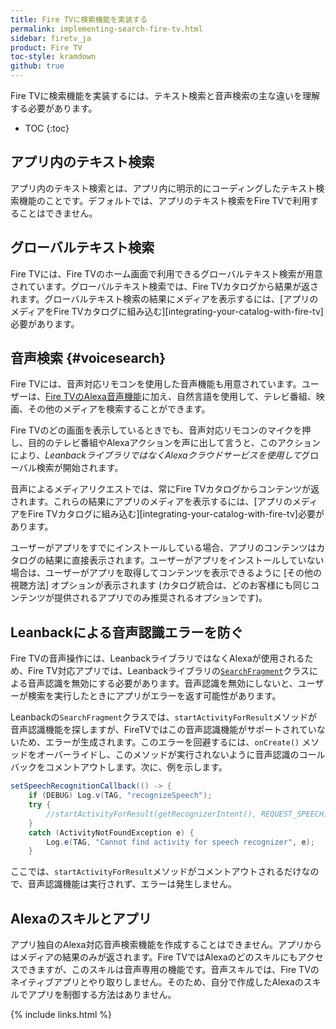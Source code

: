 ```yaml
---
title: Fire TVに検索機能を実装する
permalink: implementing-search-fire-tv.html
sidebar: firetv_ja
product: Fire TV
toc-style: kramdown
github: true
---
```


Fire TVに検索機能を実装するには、テキスト検索と音声検索の主な違いを理解する必要があります。

* TOC
{:toc}

## アプリ内のテキスト検索

アプリ内のテキスト検索とは、アプリ内に明示的にコーディングしたテキスト検索機能のことです。デフォルトでは、アプリのテキスト検索をFire TVで利用することはできません。

## グローバルテキスト検索

Fire TVには、Fire TVのホーム画面で利用できるグローバルテキスト検索が用意されています。グローバルテキスト検索では、Fire TVカタログから結果が返されます。グローバルテキスト検索の結果にメディアを表示するには、[アプリのメディアをFire TVカタログに組み込む][integrating-your-catalog-with-fire-tv]必要があります。

## 音声検索 {#voicesearch}

Fire TVには、音声対応リモコンを使用した音声機能も用意されています。ユーザーは、[Fire TVのAlexa音声機能](https://www.amazon.com/gp/help/customer/display.html?nodeId=201859020)に加え、自然言語を使用して、テレビ番組、映画、その他のメディアを検索することができます。

Fire TVのどの画面を表示しているときでも、音声対応リモコンのマイクを押し、目的のテレビ番組やAlexaアクションを声に出して言うと、このアクションにより、*LeanbackライブラリではなくAlexaクラウドサービスを使用して*グローバル検索が開始されます。

音声によるメディアリクエストでは、常にFire TVカタログからコンテンツが返されます。これらの結果にアプリのメディアを表示するには、[アプリのメディアをFire TVカタログに組み込む][integrating-your-catalog-with-fire-tv]必要があります。

ユーザーがアプリをすでにインストールしている場合、アプリのコンテンツはカタログの結果に直接表示されます。ユーザーがアプリをインストールしていない場合は、ユーザーがアプリを取得してコンテンツを表示できるように [その他の視聴方法] オプションが表示されます (カタログ統合は、どのお客様にも同じコンテンツが提供されるアプリでのみ推奨されるオプションです)。

## Leanbackによる音声認識エラーを防ぐ

Fire TVの音声操作には、LeanbackライブラリではなくAlexaが使用されるため、Fire TV対応アプリでは、Leanbackライブラリの[`SearchFragment`]((http://developer.android.com/reference/android/support/v17/leanback/app/SearchFragment.html))クラスによる音声認識を無効にする必要があります。音声認識を無効にしないと、ユーザーが検索を実行したときにアプリがエラーを返す可能性があります。

Leanbackの`SearchFragment`クラスでは、`startActivityForResult`メソッドが音声認識機能を探しますが、FireTVではこの音声認識機能がサポートされていないため、エラーが生成されます。このエラーを回避するには、`onCreate()` メソッドをオーバーライドし、このメソッドが実行されないように音声認識のコールバックをコメントアウトします。次に、例を示します。

```java
setSpeechRecognitionCallback(() -> {
    if (DEBUG) Log.v(TAG, "recognizeSpeech");
    try {
        //startActivityForResult(getRecognizerIntent(), REQUEST_SPEECH);
    }
    catch (ActivityNotFoundException e) {
        Log.e(TAG, "Cannot find activity for speech recognizer", e);
    }
```

ここでは、`startActivityForResult`メソッドがコメントアウトされるだけなので、音声認識機能は実行されず、エラーは発生しません。

## Alexaのスキルとアプリ

アプリ独自のAlexa対応音声検索機能を作成することはできません。アプリからはメディアの結果のみが返されます。Fire TVではAlexaのどのスキルにもアクセスできますが、このスキルは音声専用の機能です。音声スキルでは、Fire TVのネイティブアプリとやり取りしません。そのため、自分で作成したAlexaのスキルでアプリを制御する方法はありません。

{% include links.html %}
